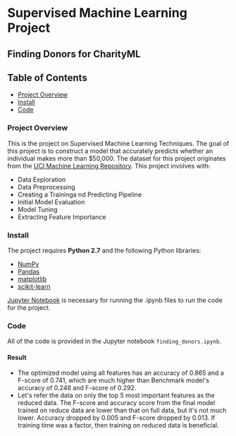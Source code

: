 
# Supervised Machine Learning Project
## Finding Donors for CharityML



## Table of Contents  
- [Project Overview](#project-overview)
- [Install](#install)
- [Code](#code)


### <a name="project-overview"></a>Project Overview

This is the project on Supervised Machine Learning Techniques. The goal of this project is to construct a model that accurately predicts whether an individual makes more than $50,000. The dataset for this project originates from the [UCI Machine Learning Repository](https://archive.ics.uci.edu/ml/datasets/Census+Income). This project involves with: 
- Data Exploration 
- Data Preprocessing
- Creating a Traininga nd Predicting Pipeline
- Initial Model Evaluation
- Model Tuning
- Extracting Feature Importance 

### <a name="install"></a>Install

The project requires **Python 2.7** and the following Python libraries:

- [NumPy](http://www.numpy.org/)
- [Pandas](pandas.pydata.org/)
- [matplotlib](http://matplotlib.org/)
- [scikit-learn](http://scikit-learn.org/stable/)

[Jupyter Notebook](http://jupyter.org/) is necessary for running the .ipynb files to run the code for the project. 

### <a name="code"></a>Code

All of the code is provided in the Jupyter notebook `finding_donors.ipynb`. 

#### Result
- The optimized model using all features has an accuracy of 0.865 and a F-score of 0.741, which are much higher than Benchmark model's accuracy of 0.248 and F-score of 0.292. 
- Let's refer the data on only the top 5 most important features as the reduced data. The F-score and accuracy score from the final model trained on reduce data are lower than that on full data, but it's not much lower. Accuracy dropped by 0.005 and F-score dropped by 0.013. If training time was a factor, then training on reduced data is beneficial. 

